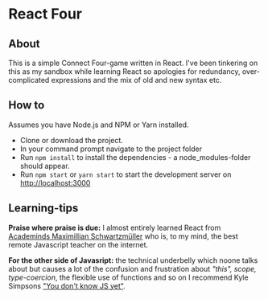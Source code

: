 
# React Four

## About

This is a simple Connect Four-game written in React. I've been tinkering on this as my sandbox while learning React so apologies for redundancy, over-complicated expressions and the mix of old and new syntax etc. 


## How to
Assumes you have Node.js and NPM or Yarn installed.

* Clone or download the project. 
* In  your command prompt navigate to the project folder
* Run `npm install` to install the dependencies - a node_modules-folder should appear.
* Run `npm start` or `yarn start` to start the development server on [http://localhost:3000](http://localhost:3000) 

## Learning-tips

**Praise where praise is due:** I almost entirely learned React from [Academinds Maximillian Schwartzmüller](https://www.youtube.com/channel/UCSJbGtTlrDami-tDGPUV9-w) who is, to my mind, the best remote Javascript teacher on the internet. 

**For the other side of Javasript:** the technical underbelly which noone talks about but causes a lot of the confusion and frustration about *"this", scope, type-coercion*, the flexible use of functions and so on I recommend Kyle Simpsons ["You don't know JS yet"](https://github.com/getify/You-Dont-Know-JS).
